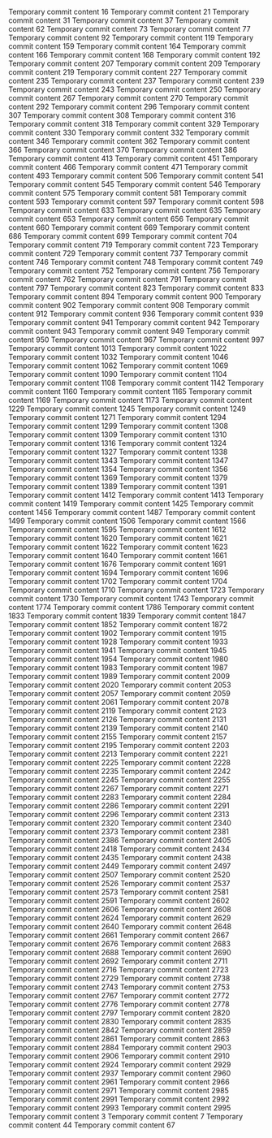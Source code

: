 Temporary commit content 16
Temporary commit content 21
Temporary commit content 31
Temporary commit content 37
Temporary commit content 62
Temporary commit content 73
Temporary commit content 77
Temporary commit content 92
Temporary commit content 119
Temporary commit content 159
Temporary commit content 164
Temporary commit content 166
Temporary commit content 168
Temporary commit content 192
Temporary commit content 207
Temporary commit content 209
Temporary commit content 219
Temporary commit content 227
Temporary commit content 235
Temporary commit content 237
Temporary commit content 239
Temporary commit content 243
Temporary commit content 250
Temporary commit content 267
Temporary commit content 270
Temporary commit content 292
Temporary commit content 296
Temporary commit content 307
Temporary commit content 308
Temporary commit content 316
Temporary commit content 318
Temporary commit content 329
Temporary commit content 330
Temporary commit content 332
Temporary commit content 346
Temporary commit content 362
Temporary commit content 366
Temporary commit content 370
Temporary commit content 386
Temporary commit content 413
Temporary commit content 451
Temporary commit content 466
Temporary commit content 471
Temporary commit content 493
Temporary commit content 506
Temporary commit content 541
Temporary commit content 545
Temporary commit content 546
Temporary commit content 575
Temporary commit content 581
Temporary commit content 593
Temporary commit content 597
Temporary commit content 598
Temporary commit content 633
Temporary commit content 635
Temporary commit content 653
Temporary commit content 656
Temporary commit content 660
Temporary commit content 669
Temporary commit content 686
Temporary commit content 699
Temporary commit content 704
Temporary commit content 719
Temporary commit content 723
Temporary commit content 729
Temporary commit content 737
Temporary commit content 746
Temporary commit content 748
Temporary commit content 749
Temporary commit content 752
Temporary commit content 756
Temporary commit content 762
Temporary commit content 791
Temporary commit content 797
Temporary commit content 823
Temporary commit content 833
Temporary commit content 894
Temporary commit content 900
Temporary commit content 902
Temporary commit content 908
Temporary commit content 912
Temporary commit content 936
Temporary commit content 939
Temporary commit content 941
Temporary commit content 942
Temporary commit content 943
Temporary commit content 949
Temporary commit content 950
Temporary commit content 967
Temporary commit content 997
Temporary commit content 1013
Temporary commit content 1022
Temporary commit content 1032
Temporary commit content 1046
Temporary commit content 1062
Temporary commit content 1069
Temporary commit content 1090
Temporary commit content 1104
Temporary commit content 1108
Temporary commit content 1142
Temporary commit content 1160
Temporary commit content 1165
Temporary commit content 1169
Temporary commit content 1173
Temporary commit content 1229
Temporary commit content 1245
Temporary commit content 1249
Temporary commit content 1271
Temporary commit content 1294
Temporary commit content 1299
Temporary commit content 1308
Temporary commit content 1309
Temporary commit content 1310
Temporary commit content 1316
Temporary commit content 1324
Temporary commit content 1327
Temporary commit content 1338
Temporary commit content 1343
Temporary commit content 1347
Temporary commit content 1354
Temporary commit content 1356
Temporary commit content 1369
Temporary commit content 1379
Temporary commit content 1389
Temporary commit content 1391
Temporary commit content 1412
Temporary commit content 1413
Temporary commit content 1419
Temporary commit content 1425
Temporary commit content 1456
Temporary commit content 1487
Temporary commit content 1499
Temporary commit content 1506
Temporary commit content 1566
Temporary commit content 1595
Temporary commit content 1612
Temporary commit content 1620
Temporary commit content 1621
Temporary commit content 1622
Temporary commit content 1623
Temporary commit content 1640
Temporary commit content 1661
Temporary commit content 1676
Temporary commit content 1691
Temporary commit content 1694
Temporary commit content 1696
Temporary commit content 1702
Temporary commit content 1704
Temporary commit content 1710
Temporary commit content 1723
Temporary commit content 1730
Temporary commit content 1743
Temporary commit content 1774
Temporary commit content 1786
Temporary commit content 1833
Temporary commit content 1839
Temporary commit content 1847
Temporary commit content 1852
Temporary commit content 1872
Temporary commit content 1902
Temporary commit content 1915
Temporary commit content 1928
Temporary commit content 1933
Temporary commit content 1941
Temporary commit content 1945
Temporary commit content 1954
Temporary commit content 1980
Temporary commit content 1983
Temporary commit content 1987
Temporary commit content 1989
Temporary commit content 2009
Temporary commit content 2020
Temporary commit content 2053
Temporary commit content 2057
Temporary commit content 2059
Temporary commit content 2061
Temporary commit content 2078
Temporary commit content 2119
Temporary commit content 2123
Temporary commit content 2126
Temporary commit content 2131
Temporary commit content 2139
Temporary commit content 2140
Temporary commit content 2155
Temporary commit content 2157
Temporary commit content 2195
Temporary commit content 2203
Temporary commit content 2213
Temporary commit content 2221
Temporary commit content 2225
Temporary commit content 2228
Temporary commit content 2235
Temporary commit content 2242
Temporary commit content 2245
Temporary commit content 2255
Temporary commit content 2267
Temporary commit content 2271
Temporary commit content 2283
Temporary commit content 2284
Temporary commit content 2286
Temporary commit content 2291
Temporary commit content 2296
Temporary commit content 2313
Temporary commit content 2320
Temporary commit content 2340
Temporary commit content 2373
Temporary commit content 2381
Temporary commit content 2386
Temporary commit content 2405
Temporary commit content 2418
Temporary commit content 2434
Temporary commit content 2435
Temporary commit content 2438
Temporary commit content 2449
Temporary commit content 2497
Temporary commit content 2507
Temporary commit content 2520
Temporary commit content 2526
Temporary commit content 2537
Temporary commit content 2573
Temporary commit content 2581
Temporary commit content 2591
Temporary commit content 2602
Temporary commit content 2606
Temporary commit content 2608
Temporary commit content 2624
Temporary commit content 2629
Temporary commit content 2640
Temporary commit content 2648
Temporary commit content 2661
Temporary commit content 2667
Temporary commit content 2676
Temporary commit content 2683
Temporary commit content 2688
Temporary commit content 2690
Temporary commit content 2692
Temporary commit content 2711
Temporary commit content 2716
Temporary commit content 2723
Temporary commit content 2729
Temporary commit content 2738
Temporary commit content 2743
Temporary commit content 2753
Temporary commit content 2767
Temporary commit content 2772
Temporary commit content 2776
Temporary commit content 2778
Temporary commit content 2797
Temporary commit content 2820
Temporary commit content 2830
Temporary commit content 2835
Temporary commit content 2842
Temporary commit content 2859
Temporary commit content 2861
Temporary commit content 2863
Temporary commit content 2884
Temporary commit content 2903
Temporary commit content 2906
Temporary commit content 2910
Temporary commit content 2924
Temporary commit content 2929
Temporary commit content 2937
Temporary commit content 2960
Temporary commit content 2961
Temporary commit content 2966
Temporary commit content 2971
Temporary commit content 2985
Temporary commit content 2991
Temporary commit content 2992
Temporary commit content 2993
Temporary commit content 2995
Temporary commit content 3
Temporary commit content 7
Temporary commit content 44
Temporary commit content 67
